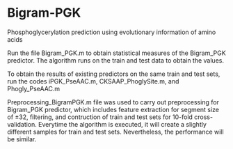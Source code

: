 # Bigram-PGK
Phosphoglycerylation prediction using evolutionary information of amino acids

Run the file Bigram_PGK.m to obtain statistical measures of the Bigram_PGK predictor. The algorithm runs on the train and test data to obtain the values. 

To obtain the results of existing predictors on the same train and test sets, run the codes iPGK_PseAAC.m, CKSAAP_PhoglySite.m, and Phogly_PseAAC.m  

Preprocessing_BigramPGK.m file was used to carry out preprocessing for Bigram_PGK predictor, which includes feature extraction for segment size of ±32, filtering, and contruction of train and test sets for 10-fold cross-validation. Everytime the algorithm is executed, it will create a slightly different samples for train and test sets. Nevertheless, the performance will be similar.    
